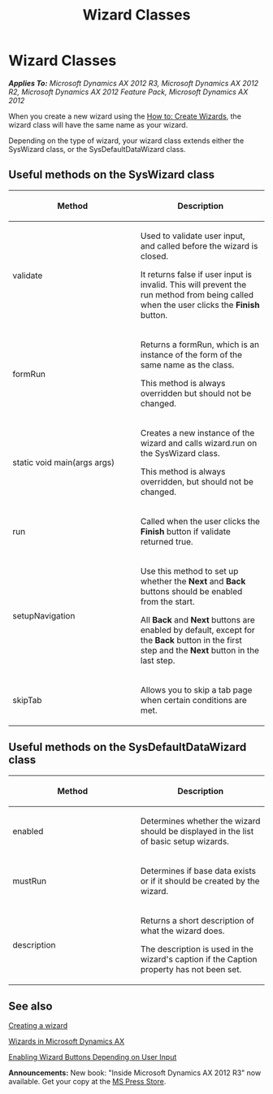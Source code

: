 ﻿---
title: Wizard Classes
TOCTitle: Wizard Classes
ms:assetid: 149ff4e6-2cce-4636-8468-d76d0b5919af
ms:mtpsurl: https://msdn.microsoft.com/en-us/library/Aa598359(v=AX.60)
ms:contentKeyID: 35240605
ms.date: 05/18/2015
mtps_version: v=AX.60
---

# Wizard Classes 


_**Applies To:** Microsoft Dynamics AX 2012 R3, Microsoft Dynamics AX 2012 R2, Microsoft Dynamics AX 2012 Feature Pack, Microsoft Dynamics AX 2012_

When you create a new wizard using the [How to: Create Wizards](how-to-create-wizards.md), the wizard class will have the same name as your wizard.

Depending on the type of wizard, your wizard class extends either the SysWizard class, or the SysDefaultDataWizard class.

## Useful methods on the SysWizard class

<table>
<colgroup>
<col style="width: 50%" />
<col style="width: 50%" />
</colgroup>
<thead>
<tr class="header">
<th><p>Method</p></th>
<th><p>Description</p></th>
</tr>
</thead>
<tbody>
<tr class="odd">
<td><p>validate</p></td>
<td><p>Used to validate user input, and called before the wizard is closed.</p>
<p>It returns false if user input is invalid. This will prevent the run method from being called when the user clicks the <strong>Finish</strong> button.</p></td>
</tr>
<tr class="even">
<td><p>formRun</p></td>
<td><p>Returns a formRun, which is an instance of the form of the same name as the class.</p>
<p>This method is always overridden but should not be changed.</p></td>
</tr>
<tr class="odd">
<td><p>static void main(args args)</p></td>
<td><p>Creates a new instance of the wizard and calls wizard.run on the SysWizard class.</p>
<p>This method is always overridden, but should not be changed.</p></td>
</tr>
<tr class="even">
<td><p>run</p></td>
<td><p>Called when the user clicks the <strong>Finish</strong> button if validate returned true.</p></td>
</tr>
<tr class="odd">
<td><p>setupNavigation</p></td>
<td><p>Use this method to set up whether the <strong>Next</strong> and <strong>Back</strong> buttons should be enabled from the start.</p>
<p>All <strong>Back</strong> and <strong>Next</strong> buttons are enabled by default, except for the <strong>Back</strong> button in the first step and the <strong>Next</strong> button in the last step.</p></td>
</tr>
<tr class="even">
<td><p>skipTab</p></td>
<td><p>Allows you to skip a tab page when certain conditions are met.</p></td>
</tr>
</tbody>
</table>


## Useful methods on the SysDefaultDataWizard class

<table>
<colgroup>
<col style="width: 50%" />
<col style="width: 50%" />
</colgroup>
<thead>
<tr class="header">
<th><p>Method</p></th>
<th><p>Description</p></th>
</tr>
</thead>
<tbody>
<tr class="odd">
<td><p>enabled</p></td>
<td><p>Determines whether the wizard should be displayed in the list of basic setup wizards.</p></td>
</tr>
<tr class="even">
<td><p>mustRun</p></td>
<td><p>Determines if base data exists or if it should be created by the wizard.</p></td>
</tr>
<tr class="odd">
<td><p>description</p></td>
<td><p>Returns a short description of what the wizard does.</p>
<p>The description is used in the wizard's caption if the Caption property has not been set.</p></td>
</tr>
</tbody>
</table>


## See also

[Creating a wizard](how-to-create-wizards.md)

[Wizards in Microsoft Dynamics AX](wizards-in-microsoft-dynamics-ax.md)

[Enabling Wizard Buttons Depending on User Input](enabling-wizard-buttons-depending-on-user-input.md)

  
**Announcements:** New book: "Inside Microsoft Dynamics AX 2012 R3" now available. Get your copy at the [MS Press Store](https://www.microsoftpressstore.com/store/inside-microsoft-dynamics-ax-2012-r3-9780735685109).

